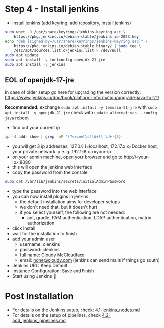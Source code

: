# Step 4 - Install jenkins

- install jenkins (add keyring, add repository, install jenkins)
```bash
sudo wget -O /usr/share/keyrings/jenkins-keyring.asc \
    https://pkg.jenkins.io/debian-stable/jenkins.io-2023.key
echo "deb [signed-by=/usr/share/keyrings/jenkins-keyring.asc]" \
    https://pkg.jenkins.io/debian-stable binary/ | sudo tee \
    /etc/apt/sources.list.d/jenkins.list > /dev/null
sudo apt update
sudo apt install -y fontconfig openjdk-21-jre
sudo apt install -y jenkins
```
## EOL of openjdk-17-jre
In case of older setup go here for upgrading the version correctly:
https://www.jenkins.io/doc/book/platform-information/upgrade-java-to-21/

**Recommended:**
exchange 
`sudo apt install -y temurin-21-jre`
with
`sudo apt install -y openjdk-21-jre`
check with
`update-alternatives --config java`
reboot

- find out your current ip
```bash
ip -4 addr show | grep -oP '(?<=inet\s)\d+(\.\d+){3}'
```
- you will get 3 ip addresses, 127.0.0.1=localhost, 172.17.x.x=Docker host, your private network ip e. g. 192.168.x.x=your-ip 
- on your admin machine, open your browser and go to http://`<`your-ip`>`:8080
- this will open the jenkins web interface
- copy the password from the console
```bash
sudo cat /var/lib/jenkins/secrets/initialAdminPassword
```
- type the password into the web interface
- you can now install plugins in jenkins
  - the default installation aims for developer setups
  - we don't need that, but it doesn't hurt
  - if you select yourself, the following are not needed:
    - ant, gradle, PAM authentication, LDAP authentication, matrix authorization
- click Install
- wait for the installation to finish
- add your admin user
  - username: clenkins
  - password: clenkins
  - full name: Cloudy McCloudface
  - email: none@cloudy.com (jenkins can send mails if things go south)
- Jenkins URL: Keep Default
- Instance Configuration: Save and Finish
- Start using Jenkins 🌈

# Post Installation

- For details on the Jenkins setup, check: [4.1-jenkins_nodes.md](4.1-jenkins_nodes.md)
 - For details on the setup of pipelines, check [4.2-add_jenkins_pipelines.md](4.2-add_jenkins_pipelines.md)
  
